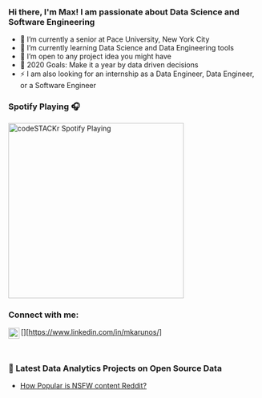### Hi there, I'm Max! I am passionate about Data Science and Software Engineering

- 🔭 I’m currently a senior at Pace University, New York City
- 🌱 I’m currently learning Data Science and Data Engineering tools
- 👯 I’m open to any project idea you might have
- 🥅 2020 Goals: Make it a year by data driven decisions
- ⚡ I am also looking for an internship as a Data Engineer, Data Engineer, or a Software Engineer 

### Spotify Playing 🎧
[<img src="https://now-playing-codestackr.vercel.app/api/spotify-playing" alt="codeSTACKr Spotify Playing" width="350" />](https://open.spotify.com/user/31jznq5cnfhfuaqbwwbkho2xlgna?si=rEQGdKuKSM63VnPs1ejh7g)

### Connect with me:

[<img align="left" alt="codeSTACKr | LinkedIn" width="22px" src="https://cdn.jsdelivr.net/npm/simple-icons@v3/icons/linkedin.svg" />][https://www.linkedin.com/in/mkarunos/]

<br />



### 📕 Latest Data Analytics Projects on Open Source Data

<!-- BLOG-POST-LIST:START -->
- [How Popular is NSFW content Reddit?](https://www.kaggle.com/maksymkarunos/does-nsfw-content-hype-on-reddit)
<!-- BLOG-POST-LIST:END -->


